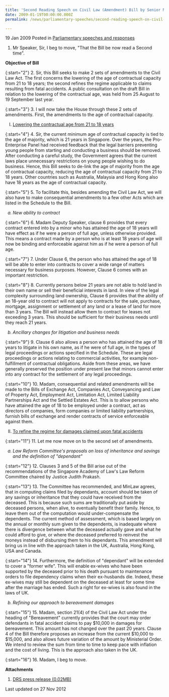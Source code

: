 ```yaml
---
title: 'Second Reading Speech on Civil Law (Amendment) Bill by Senior Minister of State Assoc Prof Ho Peng Kee'
date: 2009-01-19T00:00:00.000Z
permalink: /news/parliamentary-speeches/second-reading-speech-on-civil-law-amendment-bill-by-senior-minister-of-state-assoc-prof-ho-peng

---
```



19 Jan 2009 Posted in [Parliamentary speeches and responses](/news/parliamentary-speeches) 

1. Mr Speaker, Sir, I beg to move, "That the Bill be now read a Second time".

**Objective of Bill**

{:start="2"}
2. Sir, this Bill seeks to make 2 sets of amendments to the Civil Law Act. The first concerns the lowering of the age of contractual capacity from 21 to 18 years; the second refines the regime applicable to claims resulting from fatal accidents. A public consultation on the draft Bill in relation to the lowering of the contractual age, was held from 25 August to 19 September last year.

{:start="3"}
3. I will now take the House through these 2 sets of amendments. First, the amendments to the age of contractual capacity.

<ol style="list-style-type: upper-roman">
<li><u>Lowering the contractual age from 21 to 18 years </u></li>
</ol>

{:start="4"}
4. Sir, the current minimum age of contractual capacity is tied to the age of majority, which is 21 years in Singapore.  Over the years, the Pro-Enterprise Panel had received feedback that the legal barriers preventing young people from starting and conducting a business should be removed. After conducting a careful study, the Government agrees that the current laws place unnecessary restrictions on young people wishing to do business. Hence, this Bill seeks to de-link the age of majority from the age of contractual capacity, reducing the age of contractual capacity from 21 to 18 years.  Other countries such as Australia, Malaysia and Hong Kong also have 18 years as the age of contractual capacity.

{:start="5"}
5. To facilitate this, besides amending the Civil Law Act, we will also have to make consequential amendments to a few other Acts which are listed in the Schedule to the Bill.


<ol style="list-style-type: lower-alpha">
<li style="font-style: italic">New ability to contract</li>
</ol>

{:start="6"}
6. Madam Deputy Speaker, clause 6 provides that every contract entered into by a minor who has attained the age of 18 years will have effect as if he were a person of full age, unless otherwise provided. This means a contract made by a person who is at least 18 years of age will now be binding and enforceable against him as if he were a person of full age.

{:start="7"}
7. Under Clause 6, the person who has attained the age of 18 will be able to enter into contracts to cover a wide range of matters necessary for business purposes. However, Clause 6 comes with an important restriction.

{:start="8"}
8. Currently persons below 21 years are not able to hold land in their own name or sell their beneficial interests in land. In view of the legal complexity surrounding land ownership, Clause 6 provides that the ability of an 18-year old to contract will not apply to contracts for the sale, purchase, mortgage, assignment or settlement of any land or a lease of land for more than 3 years. The Bill will instead allow them to contract for leases not exceeding 3 years. This should be sufficient for their business needs until they reach 21 years.


<ol start="2" style="list-style-type: lower-alpha">
<li style="font-style: italic">Ancillary changes for litigation and business needs</li>
</ol>


{:start="9"}
9. Clause 6 also allows a person who has attained the age of 18 years to litigate in his own name, as if he were of full age, in the types of legal proceedings or actions specified in the Schedule. These are legal proceedings or actions relating to commercial activities, for example non-fulfillment of contractual obligations.  Aside from these areas, we have generally preserved the position under present law that minors cannot enter into any contract for the settlement of any legal proceedings.

{:start="10"}
10. Madam, consequential and related amendments will be made to the Bills of Exchange Act, Companies Act, Conveyancing and Law of Property Act, Employment Act, Limitation Act, Limited Liability Partnerships Act and the Settled Estates Act.  This is to allow persons who have attained the age of 18 to be employed under a contract, act as directors of companies, form companies or limited liability partnerships, furnish bills of exchange and render contracts of service enforceable against them.


<ol start="2" style="list-style-type: upper-roman">
<li><u>To refine the regime for damages claimed upon fatal accidents </u></li>
</ol>

{:start="11"}
11. Let me now move on to the second set of amendments.


<ol style="list-style-type: lower-alpha">
<li style="font-style: italic">Law Reform Committee's proposals on loss of inheritance and savings and the definition of "dependant"</li>
</ol>

{:start="12"}
12. Clauses 3 and 5 of the Bill arise out of the recommendations of the Singapore Academy of  Law's Law Reform Committee chaired by  Justice Judith Prakash.

{:start="13"}
13. The Committee has recommended, and MinLaw agrees, that in computing claims filed by dependants, account should be taken of any savings or inheritance that they could have received from the deceased. This is because such sums are traditionally put aside by deceased persons, when alive, to eventually benefit their family. Hence, to leave them out of the computation would under-compensate the dependents.  The current method of assessment, which is based largely on the annual or monthly sum given to the dependents, is inadequate where there is divergence between what the deceased actually gave and what he could afford to give, or where the deceased preferred to reinvest the moneys instead of disbursing them to his dependants. This amendment will bring us in line with the approach taken in the UK, Australia, Hong Kong, USA and Canada.

{:start="14"}
14. Furthermore, the definition of "dependant" will be extended to cover a "former wife". This will enable ex-wives who have been supported by the deceased prior to his death pursuant to maintenance orders to file dependency claims when their ex-husbands die. Indeed, these ex-wives may still be dependent on the deceased at least for some time after the marriage has ended. Such a right for ex-wives is also found in the laws of UK.

<ol start="2" style="list-style-type: lower-alpha">
<li style="font-style: italic">Refining our approach to bereavement damages </li>
</ol>

{:start="15"}
15. Madam, section 21(4) of the Civil Law Act under the heading of "Bereavement" currently provides that the court may order defendants in fatal accident claims to pay $10,000 in damages for bereavement. This amount has not changed over the past 20 years.  Clause 4 of the Bill therefore proposes an increase from the current $10,000 to $15,000, and also allows future variation of the amount by Ministerial Order.  We intend to review the sum from time to time to keep pace with inflation and the cost of living.  This is the approach also taken in the UK.

{:start="16"}
16. Madam, I beg to move.

**Attachments**  
1. [DRS press release (0.02MB)](/files/news/parliamentary-speeches/2009/01/linkclick0bfc.pdf)


<p class="right-side-updated">Last updated on 27 Nov 2012</p> 
